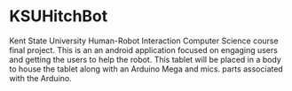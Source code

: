 # KSUHitchBot
Kent State University Human-Robot Interaction Computer Science course final project.
This is an an android application focused on engaging users and getting the users to help the robot. This tablet will be placed in a
body to house the tablet along with an Arduino Mega and mics. parts associated with the Arduino. 
